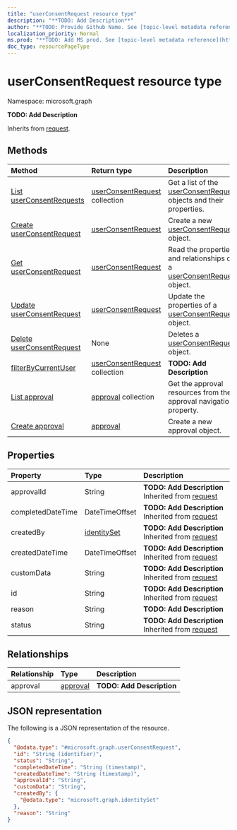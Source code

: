 ```yaml
---
title: "userConsentRequest resource type"
description: "**TODO: Add Description**"
author: "**TODO: Provide Github Name. See [topic-level metadata reference](https://msgo.azurewebsites.net/add/document/guidelines/metadata.html#topic-level-metadata)**"
localization_priority: Normal
ms.prod: "**TODO: Add MS prod. See [topic-level metadata reference](https://msgo.azurewebsites.net/add/document/guidelines/metadata.html#topic-level-metadata)**"
doc_type: resourcePageType
---
```


# userConsentRequest resource type

Namespace: microsoft.graph



**TODO: Add Description**


Inherits from [request](../resources/request.md).

## Methods
|Method|Return type|Description|
|:---|:---|:---|
|[List userConsentRequests](../api/userconsentrequest-list.md)|[userConsentRequest](../resources/userconsentrequest.md) collection|Get a list of the [userConsentRequest](../resources/userconsentrequest.md) objects and their properties.|
|[Create userConsentRequest](../api/userconsentrequest-create.md)|[userConsentRequest](../resources/userconsentrequest.md)|Create a new [userConsentRequest](../resources/userconsentrequest.md) object.|
|[Get userConsentRequest](../api/userconsentrequest-get.md)|[userConsentRequest](../resources/userconsentrequest.md)|Read the properties and relationships of a [userConsentRequest](../resources/userconsentrequest.md) object.|
|[Update userConsentRequest](../api/userconsentrequest-update.md)|[userConsentRequest](../resources/userconsentrequest.md)|Update the properties of a [userConsentRequest](../resources/userconsentrequest.md) object.|
|[Delete userConsentRequest](../api/userconsentrequest-delete.md)|None|Deletes a [userConsentRequest](../resources/userconsentrequest.md) object.|
|[filterByCurrentUser](../api/userconsentrequest-filterbycurrentuser.md)|[userConsentRequest](../resources/userconsentrequest.md) collection|**TODO: Add Description**|
|[List approval](../api/userconsentrequest-list-approval.md)|[approval](../resources/approval.md) collection|Get the approval resources from the approval navigation property.|
|[Create approval](../api/userconsentrequest-post-approval.md)|[approval](../resources/approval.md)|Create a new approval object.|

## Properties
|Property|Type|Description|
|:---|:---|:---|
|approvalId|String|**TODO: Add Description** Inherited from [request](../resources/request.md)|
|completedDateTime|DateTimeOffset|**TODO: Add Description** Inherited from [request](../resources/request.md)|
|createdBy|[identitySet](../resources/identityset.md)|**TODO: Add Description** Inherited from [request](../resources/request.md)|
|createdDateTime|DateTimeOffset|**TODO: Add Description** Inherited from [request](../resources/request.md)|
|customData|String|**TODO: Add Description** Inherited from [request](../resources/request.md)|
|id|String|**TODO: Add Description** Inherited from [request](../resources/request.md)|
|reason|String|**TODO: Add Description**|
|status|String|**TODO: Add Description** Inherited from [request](../resources/request.md)|

## Relationships
|Relationship|Type|Description|
|:---|:---|:---|
|approval|[approval](../resources/approval.md)|**TODO: Add Description**|

## JSON representation
The following is a JSON representation of the resource.
<!-- {
  "blockType": "resource",
  "keyProperty": "id",
  "@odata.type": "microsoft.graph.userConsentRequest",
  "baseType": "microsoft.graph.request",
  "openType": false
}
-->
``` json
{
  "@odata.type": "#microsoft.graph.userConsentRequest",
  "id": "String (identifier)",
  "status": "String",
  "completedDateTime": "String (timestamp)",
  "createdDateTime": "String (timestamp)",
  "approvalId": "String",
  "customData": "String",
  "createdBy": {
    "@odata.type": "microsoft.graph.identitySet"
  },
  "reason": "String"
}
```

